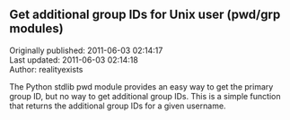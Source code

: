 ## Get additional group IDs for Unix user (pwd/grp modules)  
Originally published: 2011-06-03 02:14:17  
Last updated: 2011-06-03 02:14:18  
Author: realityexists   
  
The Python stdlib pwd module provides an easy way to get the primary group ID, but no way to get additional group IDs. This is a simple function that returns the additional group IDs for a given username.